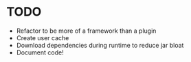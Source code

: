 # TODO

- Refactor to be more of a framework than a plugin
- Create user cache
- Download dependencies during runtime to reduce jar bloat
- Document code!